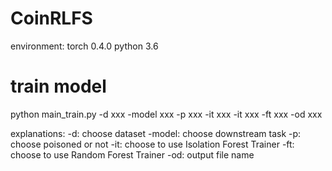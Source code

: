 # CoinRLFS

environment:
torch 0.4.0
python 3.6

# train model

python main_train.py -d xxx -model xxx -p xxx -it xxx -it xxx -ft xxx -od xxx

explanations:
-d: choose dataset
-model: choose downstream task
-p: choose poisoned or not
-it: choose to use Isolation Forest Trainer
-ft: choose to use Random Forest Trainer
-od: output file name

